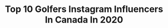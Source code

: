 ---
title: Top 10 Golfers Instagram Influencers In Canada In 2020
description: >-
  Find top golfers Instagram influencers in Canada in 2020. Most popular hashtags: #golf #instagolf #golflife #golfstagram.
platform: Instagram
hits: 8
text_top: Discover the most popular Instagram profiles on inBeat.
text_bottom: Our search engine has 8 Instagram influencers like this in Canada for you to work with.
profiles:
  - username: "dazedddd"
    fullname: >-
      Nayan Murdoch
    bio: >-
      Professional Golfer ⚡️shoot your shot @nayangolf ✉️ naymurdochgolf@gmail.com
    location: "Canada"
    followers: 12667
    engagement: 624
    commentsToLikes: 0.031954
    id: ck6ucbiz5emun0j71kiey809b
    verified: false
    hashtags: "#mejuri"
  - username: "taniatare63"
    fullname: >-
      Tania Tare
    bio: >-
      Co-founder @rebuzzed • Pro Golfer + Golf Trickshot Artist • @audemarspiguet • @pingtour • @adidasgolf • @oncoregolf • taniatare@windowslive.com
    location: "Canada"
    followers: 272208
    engagement: 239
    commentsToLikes: 0.036406
    id: ck0u0osqbue2e0i19kqc6cj76
    verified: true
    hashtags: "#outwiththeold, #summeriscoming, #playsafely, #lasttwoballs"
  - username: "thejasmincull"
    fullname: >-
      Jasmin Cull | PGA Tour Driven
    bio: >-
      Future PGA Tour Professional Former Professional Volleyball Athlete 🇨🇦 @kepelgolf Plant based 🌱 Toronto, Ontario
    location: "Canada"
    followers: 4291
    engagement: 767
    commentsToLikes: 0.050949
    id: ck6ui4hncd0in0j71taxyr0mw
    verified: false
    hashtags: "#golf, #niketoronto, #sportsaddict, #sunmountain"
  - username: "cabotlinks"
    fullname: >-
      Cabot Links
    bio: >-
      Home of two World Top 100 golf courses ⛳️ | Cabot Links & Cabot Cliffs | Inverness, Nova Scotia 🇨🇦
    location: "Canada"
    followers: 29911
    engagement: 449
    commentsToLikes: 0.017486
    id: ck0tz6i4up86q0i19wykygtxc
    verified: false
    hashtags: "#golfaddict, #anythinggolf, #cabotstories, #whyilovethisgame"
  - username: "trixafa_tekkers.ent"
    fullname: >-
      Dennis Thompson
    bio: >-
      HERE TO INSPIRE‼️ GOD First & The Rest Follow🙏🏾 🇯🇲 Born📍live in 🇨🇦 Creative mind 🧠 Creative Futbol content 🎥
    location: "Canada"
    followers: 5318
    engagement: 1163
    commentsToLikes: 0.352338
    id: ckf5mar3sszry0j23wdhdbc2g
    verified: false
    hashtags: "#433skills, #fu, #freestyle, #reelsinstagram"
  - username: "ianfrasergolf"
    fullname: >-
      Ian Fraser
    bio: >-
      ⛳️ Founder of Tour Experience Golf 🎥 Co-Host of TXG YouTube Channel 🏌🏻‍♂️ Galvin Green Brand Ambassador 🏌🏻‍♀️ Foresight Sports Advisory Board Member
    location: "Canada"
    followers: 13411
    engagement: 401
    commentsToLikes: 0.075073
    id: ck5hmbt81lo720i11fybetdyn
    verified: false
    hashtags: "#txg, #golf, #clubfitting, #tourexperiencegolf"
  - username: "itstomjoseph"
    fullname: >-
      Tom Joseph Scaria
    bio: >-
      🇴🇲|🇮🇳|🇨🇦 📸Content Creator 🕹Licensed Drone Pilot 🌲Cape Breton Outdoor Ambassador 📚@cbustudentsunion Executive VP Email/DM for Inquiries
    location: "Canada"
    followers: 21698
    engagement: 308
    commentsToLikes: 0.031148
    id: ck5hr3wyfu82n0i112qpnbtz3
    verified: false
    hashtags: "#canadasworld, #eastcoastcreatives, #capebretonisland, #exploreeast"
  - username: "hotel_of_the_week"
    fullname: >-
      🅻🆄🆇🆄🆁🆈 🅷🅾🆃🅴🅻🆂 & 🆁🅴🆂🅾🆁🆃🆂
    bio: >-
      Reviews of the Best Hotels & Resorts - collaborations invited 🇺🇸🇨🇴🇨🇷🇨🇦🇨🇮Powered by @insiderexcursionsmediatravel 📩 hotels@insiderexcursions.com
    location: "Canada"
    followers: 29898
    engagement: 258
    commentsToLikes: 0.095570
    id: ckap1ycoawljf0i78333zzgoh
    verified: false
    hashtags: "#luxurysuites, #placestovisit, #placestosee, #hotels"
---